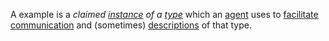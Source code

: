 A example is a *claimed [instance](https://github.com/gcassel/Modular-Organization-Terminology/blob/master/terms/instance.md) of a  [type](https://github.com/gcassel/Modular-Organization-Terminology/blob/master/terms/type.md)* which an [agent](https://github.com/gcassel/Modular-Organization-Terminology/blob/master/terms/agent.md) uses to [facilitate](https://github.com/gcassel/Modular-Organization-Terminology/blob/master/terms/facilitation.md) [communication](https://github.com/gcassel/Modular-Organization-Terminology/blob/master/terms/communication.md) and (sometimes) [descriptions](https://github.com/gcassel/Modular-Organization-Terminology/blob/master/terms/description.md) of that type.
